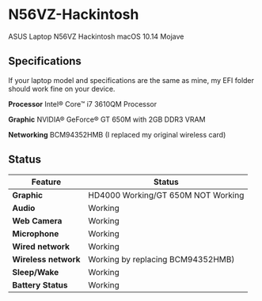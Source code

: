 # N56VZ-Hackintosh
ASUS Laptop N56VZ Hackintosh
macOS 10.14 Mojave

## Specifications
If your laptop model and specifications are the same as mine, my EFI folder should work fine on your device.

**Processor** Intel® Core™ i7 3610QM Processor

**Graphic** NVIDIA® GeForce® GT 650M with 2GB DDR3 VRAM

**Networking** BCM94352HMB (I replaced my original wireless card)

## Status
| Feature | Status |
| ------ | ------ |
| **Graphic** | HD4000 Working/GT 650M NOT Working |
| **Audio** | Working |
| **Web Camera** | Working |
| **Microphone** | Working |
| **Wired network** | Working |
| **Wireless network** | Working by replacing BCM94352HMB) |
| **Sleep/Wake** | Working |
| **Battery Status** | Working |
